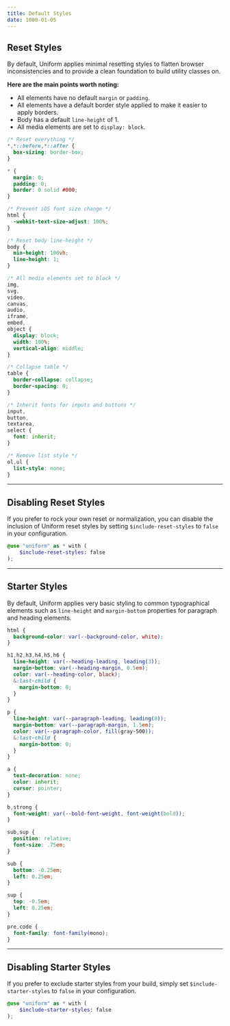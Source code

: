 ```yaml
---
title: Default Styles
date: 1000-01-05
---
```



## Reset Styles

By default, Uniform applies minimal resetting styles to flatten browser inconsistencies and to provide a clean foundation to build utility classes on. 

**Here are the main points worth noting:**

- All elements have no default `margin` or `padding`.
- All elements have a default border style applied to make it easier to apply borders.
- Body has a default `line-height` of 1.
- All media elements are set to `display: block`.

```css
/* Reset everything */
*,*::before,*::after {
  box-sizing: border-box;
}

* {
  margin: 0;
  padding: 0;
  border: 0 solid #000;
}

/* Prevent iOS font size change */
html {
  -webkit-text-size-adjust: 100%;
}

/* Reset body line-height */
body {
  min-height: 100vh;
  line-height: 1;
}

/* All media elements set to block */
img,
svg,
video,
canvas,
audio,
iframe,
embed,
object {
  display: block;
  width: 100%;
  vertical-align: middle;
}

/* Collapse table */
table {
  border-collapse: collapse;
  border-spacing: 0;
}

/* Inherit fonts for inputs and buttons */
input,
button,
textarea,
select {
  font: inherit;
}

/* Remove list style */
ol,ul {
  list-style: none;
}
```

---

## Disabling Reset Styles

If you prefer to rock your own reset or normalization, you can disable the inclusion of Uniform reset styles by setting `$include-reset-styles` to `false` in your configuration. 

```scss
@use "uniform" as * with (
	$include-reset-styles: false
);
```

---

## Starter Styles

By default, Uniform applies very basic styling to common typographical elements such as `line-height` and `margin-bottom` properties for paragraph and heading elements.

```scss
html {
  background-color: var(--background-color, white);
}

h1,h2,h3,h4,h5,h6 {
  line-height: var(--heading-leading, leading(3));
  margin-bottom: var(--heading-margin, 0.5em);
  color: var(--heading-color, black);
  &:last-child {
    margin-bottom: 0;
  }
}

p {
  line-height: var(--paragraph-leading, leading(8));
  margin-bottom: var(--paragraph-margin, 1.5em);
  color: var(--paragraph-color, fill(gray-500));
  &:last-child {
    margin-bottom: 0;
  }
}

a {
  text-decoration: none;
  color: inherit;
  cursor: pointer;
}

b,strong {
  font-weight: var(--bold-font-weight, font-weight(bold));
}

sub,sup {
  position: relative;
  font-size: .75em;
}

sub {
  bottom: -0.25em;
  left: 0.25em;
}

sup {
  top: -0.5em;
  left: 0.25em;
}

pre,code {
  font-family: font-family(mono);
}
```

---

## Disabling Starter Styles

If you prefer to exclude starter styles from your build, simply set `$include-starter-styles` to `false` in your configuration. 

```scss
@use "uniform" as * with (
	$include-starter-styles: false
);
```
